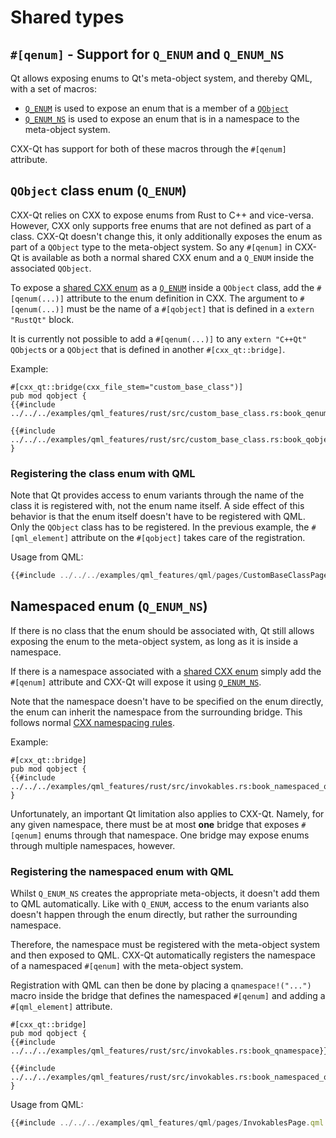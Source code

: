 <!--
SPDX-FileCopyrightText: 2023 Klarälvdalens Datakonsult AB, a KDAB Group company <info@kdab.com>
SPDX-FileContributor: Andrew Hayzen <andrew.hayzen@kdab.com>

SPDX-License-Identifier: MIT OR Apache-2.0
-->

# Shared types

## `#[qenum]` - Support for `Q_ENUM` and `Q_ENUM_NS`

Qt allows exposing enums to Qt's meta-object system, and thereby QML, with a set of macros:

- [`Q_ENUM`][qenum] is used to expose an enum that is a member of a [`QObject`](../concepts/generated_qobject.md)
- [`Q_ENUM_NS`][qenum-ns] is used to expose an enum that is in a namespace to the meta-object system.

CXX-Qt has support for both of these macros through the `#[qenum]` attribute.

## `QObject` class enum (`Q_ENUM`)

CXX-Qt relies on CXX to expose enums from Rust to C++ and vice-versa.
However, CXX only supports free enums that are not defined as part of a class.
CXX-Qt doesn't change this, it only additionally exposes the enum as part of a `QObject` type to the meta-object system.
So any `#[qenum]` in CXX-Qt is available as both a normal shared CXX enum and a `Q_ENUM` inside the associated `QObject`.

To expose a [shared CXX enum][shared-cxx-enums] as a [`Q_ENUM`][qenum] inside a `QObject` class, add the `#[qenum(...)]` attribute to the enum definition in CXX.
The argument to `#[qenum(...)]` must be the name of a `#[qobject]` that is defined in a `extern "RustQt"` block.

It is currently not possible to add a `#[qenum(...)]` to any `extern "C++Qt"` `QObject`s or a `QObject` that is defined in another `#[cxx_qt::bridge]`.

Example:

```rust,ignore,noplayground
#[cxx_qt::bridge(cxx_file_stem="custom_base_class")]
pub mod qobject {
{{#include ../../../examples/qml_features/rust/src/custom_base_class.rs:book_qenum_in_qobject}}

{{#include ../../../examples/qml_features/rust/src/custom_base_class.rs:book_qobject_base}}
}
```

### Registering the class enum with QML

Note that Qt provides access to enum variants through the name of the class it is registered with, not the enum name itself.
A side effect of this behavior is that the enum itself doesn't have to be registered with QML.
Only the `QObject` class has to be registered.
In the previous example, the `#[qml_element]` attribute on the `#[qobject]` takes care of the registration.

Usage from QML:

```qml
{{#include ../../../examples/qml_features/qml/pages/CustomBaseClassPage.qml:book_qenum_access}}
```

## Namespaced enum (`Q_ENUM_NS`)

If there is no class that the enum should be associated with, Qt still allows exposing the enum to the meta-object system, as long as it is inside a namespace.

If there is a namespace associated with a [shared CXX enum][shared-cxx-enums] simply add the `#[qenum]` attribute and CXX-Qt will expose it using [`Q_ENUM_NS`][qenum-ns].

Note that the namespace doesn't have to be specified on the enum directly, the enum can inherit the namespace from the surrounding bridge.
This follows normal [CXX namespacing rules](https://cxx.rs/attributes.html#namespace).

Example:

```rust,ignore,noplayground
#[cxx_qt::bridge]
pub mod qobject {
{{#include ../../../examples/qml_features/rust/src/invokables.rs:book_namespaced_qenum}}
}
```

Unfortunately, an important Qt limitation also applies to CXX-Qt.
Namely, for any given namespace, there must be at most **one** bridge that exposes `#[qenum]` enums through that namespace.
One bridge may expose enums through multiple namespaces, however.

### Registering the namespaced enum with QML

Whilst `Q_ENUM_NS` creates the appropriate meta-objects, it doesn't add them to QML automatically.
Like with `Q_ENUM`, access to the enum variants also doesn't happen through the enum directly, but rather the surrounding namespace.

Therefore, the namespace must be registered with the meta-object system and then exposed to QML.
CXX-Qt automatically registers the namespace of a namespaced `#[qenum]` with the meta-object system.

Registration with QML can then be done by placing a `qnamespace!("...")` macro inside the bridge that defines the namespaced `#[qenum]` and adding a `#[qml_element]` attribute.

```rust,ignore,noplayground
#[cxx_qt::bridge]
pub mod qobject {
{{#include ../../../examples/qml_features/rust/src/invokables.rs:book_qnamespace}}

{{#include ../../../examples/qml_features/rust/src/invokables.rs:book_namespaced_qenum}}
}
```

Usage from QML:

```qml
{{#include ../../../examples/qml_features/qml/pages/InvokablesPage.qml:book_namespaced_qenum}}
```

[shared-cxx-enums]:https://cxx.rs/shared.html#shared-structs-and-enums
[qenum-ns]:https://doc.qt.io/qt-6/qobject.html#Q_ENUM_NS
[qenum]:https://doc.qt.io/qt-6/qobject.html#Q_ENUM
